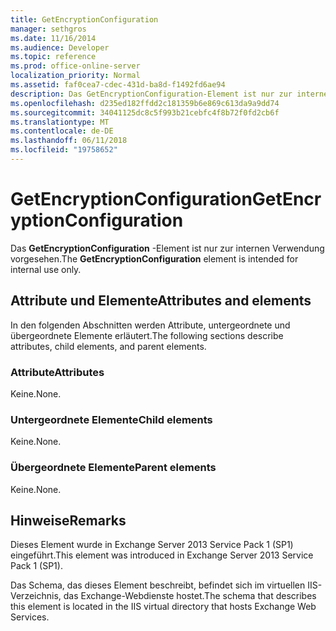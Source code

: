 ```yaml
---
title: GetEncryptionConfiguration
manager: sethgros
ms.date: 11/16/2014
ms.audience: Developer
ms.topic: reference
ms.prod: office-online-server
localization_priority: Normal
ms.assetid: faf0cea7-cdec-431d-ba8d-f1492fd6ae94
description: Das GetEncryptionConfiguration-Element ist nur zur internen Verwendung vorgesehen.
ms.openlocfilehash: d235ed182ffdd2c181359b6e869c613da9a9dd74
ms.sourcegitcommit: 34041125dc8c5f993b21cebfc4f8b72f0fd2cb6f
ms.translationtype: MT
ms.contentlocale: de-DE
ms.lasthandoff: 06/11/2018
ms.locfileid: "19758652"
---
```

# <a name="getencryptionconfiguration"></a><span data-ttu-id="fe11b-103">GetEncryptionConfiguration</span><span class="sxs-lookup"><span data-stu-id="fe11b-103">GetEncryptionConfiguration</span></span>

<span data-ttu-id="fe11b-104">Das **GetEncryptionConfiguration** -Element ist nur zur internen Verwendung vorgesehen.</span><span class="sxs-lookup"><span data-stu-id="fe11b-104">The **GetEncryptionConfiguration** element is intended for internal use only.</span></span> 

## <a name="attributes-and-elements"></a><span data-ttu-id="fe11b-105">Attribute und Elemente</span><span class="sxs-lookup"><span data-stu-id="fe11b-105">Attributes and elements</span></span>

<span data-ttu-id="fe11b-106">In den folgenden Abschnitten werden Attribute, untergeordnete und übergeordnete Elemente erläutert.</span><span class="sxs-lookup"><span data-stu-id="fe11b-106">The following sections describe attributes, child elements, and parent elements.</span></span>
  
### <a name="attributes"></a><span data-ttu-id="fe11b-107">Attribute</span><span class="sxs-lookup"><span data-stu-id="fe11b-107">Attributes</span></span>

<span data-ttu-id="fe11b-108">Keine.</span><span class="sxs-lookup"><span data-stu-id="fe11b-108">None.</span></span>
  
### <a name="child-elements"></a><span data-ttu-id="fe11b-109">Untergeordnete Elemente</span><span class="sxs-lookup"><span data-stu-id="fe11b-109">Child elements</span></span>

<span data-ttu-id="fe11b-110">Keine.</span><span class="sxs-lookup"><span data-stu-id="fe11b-110">None.</span></span>
  
### <a name="parent-elements"></a><span data-ttu-id="fe11b-111">Übergeordnete Elemente</span><span class="sxs-lookup"><span data-stu-id="fe11b-111">Parent elements</span></span>

<span data-ttu-id="fe11b-112">Keine.</span><span class="sxs-lookup"><span data-stu-id="fe11b-112">None.</span></span>
  
## <a name="remarks"></a><span data-ttu-id="fe11b-113">Hinweise</span><span class="sxs-lookup"><span data-stu-id="fe11b-113">Remarks</span></span>

<span data-ttu-id="fe11b-114">Dieses Element wurde in Exchange Server 2013 Service Pack 1 (SP1) eingeführt.</span><span class="sxs-lookup"><span data-stu-id="fe11b-114">This element was introduced in Exchange Server 2013 Service Pack 1 (SP1).</span></span>
  
<span data-ttu-id="fe11b-115">Das Schema, das dieses Element beschreibt, befindet sich im virtuellen IIS-Verzeichnis, das Exchange-Webdienste hostet.</span><span class="sxs-lookup"><span data-stu-id="fe11b-115">The schema that describes this element is located in the IIS virtual directory that hosts Exchange Web Services.</span></span>
  

